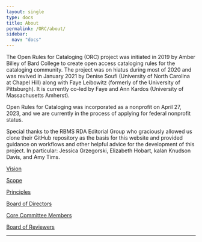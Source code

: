 ```yaml
---
layout: single
type: docs
title: About
permalink: /ORC/about/
sidebar:
  nav: "docs"
---
```


The Open Rules for Cataloging (ORC) project was initiated in 2019 by Amber Billey of Bard College to create open access cataloging rules for the cataloging community. The project was on hiatus during most of 2020 and was revived in January 2021 by Denise Soufi (University of North Carolina at Chapel Hill) along with Faye Leibowitz (formerly of the University of Pittsburgh). It is currently co-led by Faye and Ann Kardos (University of Massachusetts Amherst).

Open Rules for Cataloging was incorporated as a nonprofit on April 27, 2023, and we are currently in the process of applying for federal nonprofit status.

Special thanks to the RBMS RDA Editorial Group who graciously allowed us clone their GitHub repository as the basis for this website and provided guidance on workflows and other helpful advice for the development of this project. In particular: Jessica Grzegorski, Elizabeth Hobart, kalan Knudson Davis, and Amy Tims.

[Vision](/ORC/about/Vision/)

[Scope](/ORC/about/Scope/)

[Principles](/ORC/about/Principles/)

[Board of Directors](/ORC/about/Directors/)

[Core Committee Members](/ORC/about/Core/)

[Board of Reviewers](/ORC/about/Reviewers/)

---
